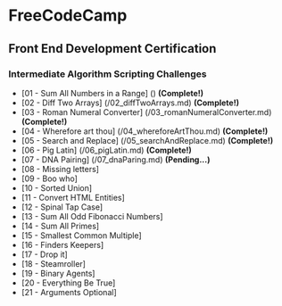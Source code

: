 <h1>FreeCodeCamp</h1>

<h2>Front End Development Certification</h2>

<h3>Intermediate Algorithm Scripting Challenges</h3>

- [01 - Sum All Numbers in a Range] () **(Complete!)**
- [02 - Diff Two Arrays] (/02_diffTwoArrays.md) **(Complete!)**
- [03 - Roman Numeral Converter] (/03_romanNumeralConverter.md) **(Complete!)**
- [04 - Wherefore art thou] (/04_whereforeArtThou.md) **(Complete!)**
- [05 - Search and Replace] (/05_searchAndReplace.md) **(Complete!)**
- [06 - Pig Latin] (/06_pigLatin.md) **(Complete!)**
- [07 - DNA Pairing] (/07_dnaParing.md) **(Pending...)**
- [08 - Missing letters]
- [09 - Boo who]
- [10 - Sorted Union]
- [11 - Convert HTML Entities]
- [12 - Spinal Tap Case]
- [13 - Sum All Odd Fibonacci Numbers]
- [14 - Sum All Primes]
- [15 - Smallest Common Multiple]
- [16 - Finders Keepers]
- [17 - Drop it]
- [18 - Steamroller]
- [19 - Binary Agents]
- [20 - Everything Be True]
- [21 - Arguments Optional]
